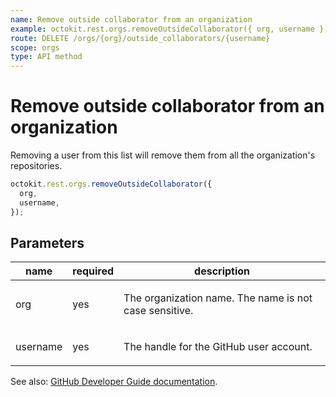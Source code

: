 ```yaml
---
name: Remove outside collaborator from an organization
example: octokit.rest.orgs.removeOutsideCollaborator({ org, username })
route: DELETE /orgs/{org}/outside_collaborators/{username}
scope: orgs
type: API method
---
```


# Remove outside collaborator from an organization

Removing a user from this list will remove them from all the organization's repositories.

```js
octokit.rest.orgs.removeOutsideCollaborator({
  org,
  username,
});
```

## Parameters

<table>
  <thead>
    <tr>
      <th>name</th>
      <th>required</th>
      <th>description</th>
    </tr>
  </thead>
  <tbody>
    <tr><td>org</td><td>yes</td><td>

The organization name. The name is not case sensitive.

</td></tr>
<tr><td>username</td><td>yes</td><td>

The handle for the GitHub user account.

</td></tr>
  </tbody>
</table>

See also: [GitHub Developer Guide documentation](https://docs.github.com/enterprise-cloud@latest//rest/reference/orgs#remove-outside-collaborator-from-an-organization).
